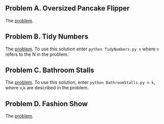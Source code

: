 ## Problem A. Oversized Pancake Flipper
The [problem](https://code.google.com/codejam/contest/3264486/dashboard#s=p0).

## Problem B. Tidy Numbers
The [problem](https://code.google.com/codejam/contest/3264486/dashboard#s=p1).
To use this solution enter `python TidyNumbers.py n` where `n` refers to
the N in the problem.

## Problem C. Bathroom Stalls
The [problem](https://code.google.com/codejam/contest/3264486/dashboard#s=p2).
To use this solution, enter `python BathroomStalls.py n k`, where `n`,`k` are
described in the problem.

## Problem D. Fashion Show
The [problem](https://code.google.com/codejam/contest/3264486/dashboard#s=p3).